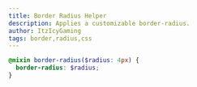 ```yaml
---
title: Border Radius Helper
description: Applies a customizable border-radius.
author: ItzIcyGaming
tags: border,radius,css
---
```


```scss
@mixin border-radius($radius: 4px) {
  border-radius: $radius;
}
```
